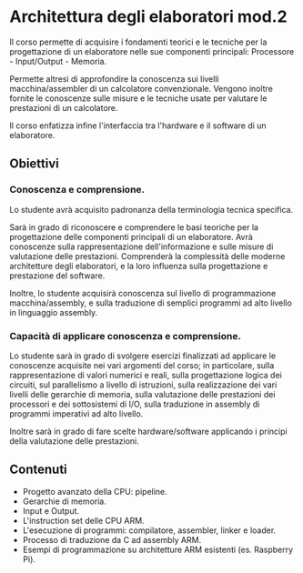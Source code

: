 ﻿# Architettura degli elaboratori mod.2

Il corso permette di acquisire i fondamenti teorici e le tecniche per la progettazione di un elaboratore nelle sue componenti principali: Processore - Input/Output - Memoria.

Permette altresì di approfondire la conoscenza sui livelli macchina/assembler di un calcolatore convenzionale.
Vengono inoltre fornite le conoscenze sulle misure e le tecniche usate per valutare le prestazioni di un calcolatore.

Il corso enfatizza infine l'interfaccia tra l'hardware e il software di un elaboratore.

## Obiettivi

### Conoscenza e comprensione.

Lo studente avrà acquisito padronanza della terminologia tecnica specifica.

Sarà in grado di riconoscere e comprendere le basi teoriche per la progettazione delle componenti principali di un elaboratore.
Avrà conoscenze sulla rappresentazione dell'informazione e sulle misure di valutazione delle prestazioni.
Comprenderà la complessità delle moderne architetture degli elaboratori, e la loro influenza sulla progettazione e prestazione del software.

Inoltre, lo studente acquisirà conoscenza sul livello di programmazione macchina/assembly, e sulla traduzione di semplici programmi ad alto livello in linguaggio assembly.

### Capacità di applicare conoscenza e comprensione.

Lo studente sarà in grado di svolgere esercizi finalizzati ad applicare le conoscenze acquisite nei vari argomenti del corso; in particolare, sulla rappresentazione di valori numerici e reali, sulla progettazione logica dei circuiti, sul parallelismo a livello di istruzioni, sulla realizzazione dei vari livelli delle gerarchie di memoria, sulla valutazione delle prestazioni dei
processori e dei sottosistemi di I/O, sulla traduzione in assembly di programmi imperativi ad alto livello.

Inoltre sarà in grado di fare scelte hardware/software applicando i principi della valutazione delle prestazioni.

## Contenuti

- Progetto avanzato della CPU: pipeline.
- Gerarchie di memoria.
- Input e Output.
- L'instruction set delle CPU ARM.
- L'esecuzione di programmi: compilatore, assembler, linker e loader.
- Processo di traduzione da C ad assembly ARM.
- Esempi di programmazione su architetture ARM esistenti (es. Raspberry Pi).
